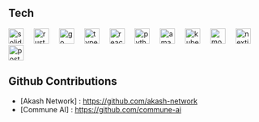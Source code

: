 ## Tech
<div align="left">
  <picture>
        <source media="(prefers-color-scheme: dark)" srcset="https://cdn.simpleicons.org/solidity/white" />
        <source media="(prefers-color-scheme: light)"
            srcset="https://cdn.jsdelivr.net/gh/devicons/devicon/icons/solidity/solidity-original.svg" />
        <img src="https://cdn.jsdelivr.net/gh/devicons/devicon/icons/solidity/solidity-original.svg" height="30"
            alt="solidity logo" />
    </picture>
    <img width="12" />
    <picture>
        <source media="(prefers-color-scheme: dark)" srcset="https://cdn.simpleicons.org/rust/white" />
        <source media="(prefers-color-scheme: light)"
            srcset="https://cdn.jsdelivr.net/gh/devicons/devicon/icons/rust/rust-original.svg" />
        <img src="https://cdn.jsdelivr.net/gh/devicons/devicon/icons/rust/rust-original.svg" height="30"
            alt="rust logo" />
    </picture>
    <img width="12" />
    <picture>
        <source media="(prefers-color-scheme: dark)" srcset="https://cdn.simpleicons.org/go/white" />
        <source media="(prefers-color-scheme: light)"
            srcset="https://cdn.jsdelivr.net/gh/devicons/devicon/icons/go/go-original.svg" />
        <img src="https://cdn.jsdelivr.net/gh/devicons/devicon/icons/go/go-original.svg" height="30" alt="go logo" />
    </picture>
    <img width="12" />
    <picture>
        <source media="(prefers-color-scheme: dark)"
            srcset="https://cdn.jsdelivr.net/gh/devicons/devicon/icons/typescript/typescript-plain.svg" />
        <source media="(prefers-color-scheme: light)"
            srcset="https://cdn.jsdelivr.net/gh/devicons/devicon/icons/typescript/typescript-original.svg" />
        <img src="https://cdn.jsdelivr.net/gh/devicons/devicon/icons/typescript/typescript-original.svg" height="30"
            alt="typescript logo" />
    </picture>
    <img width="12" />
    <picture>
        <source media="(prefers-color-scheme: dark)" srcset="https://cdn.simpleicons.org/react/white" />
        <source media="(prefers-color-scheme: light)"
            srcset="https://cdn.jsdelivr.net/gh/devicons/devicon/icons/react/react-original.svg" />
        <img src="https://cdn.jsdelivr.net/gh/devicons/devicon/icons/react/react-original.svg" height="30"
            alt="react logo" />
    </picture>
    <img width="12" />
    <picture>
        <source media="(prefers-color-scheme: dark)"
            srcset="https://cdn.jsdelivr.net/gh/devicons/devicon/icons/python/python-plain.svg" />
        <source media="(prefers-color-scheme: light)"
            srcset="https://cdn.jsdelivr.net/gh/devicons/devicon/icons/python/python-original.svg" />
        <img src="https://cdn.jsdelivr.net/gh/devicons/devicon/icons/python/python-original.svg" height="30"
            alt="python logo" />
    </picture>
    <img width="12" />
    <picture>
        <source media="(prefers-color-scheme: dark)"
            srcset="https://cdn.jsdelivr.net/gh/devicons/devicon/icons/amazonwebservices/amazonwebservices-line-wordmark.svg" />
        <source media="(prefers-color-scheme: light)"
            srcset="https://cdn.jsdelivr.net/gh/devicons/devicon/icons/amazonwebservices/amazonwebservices-line-wordmark.svg" />
        <img src="https://cdn.jsdelivr.net/gh/devicons/devicon/icons/amazonwebservices/amazonwebservices-line-wordmark.svg"
            height="30" alt="amazonwebservices logo" />
    </picture>
    <img width="12" />
    <picture>
        <source media="(prefers-color-scheme: dark)"
            srcset="https://cdn.jsdelivr.net/gh/devicons/devicon/icons/kubernetes/kubernetes-plain.svg" />
        <source media="(prefers-color-scheme: light)"
            srcset="https://cdn.jsdelivr.net/gh/devicons/devicon/icons/kubernetes/kubernetes-original.svg" />
        <img src="https://cdn.jsdelivr.net/gh/devicons/devicon/icons/kubernetes/kubernetes-original.svg" height="30"
            alt="kubernetes logo" />
    </picture>
 <img width="12" />
    <picture>
        <source media="(prefers-color-scheme: dark)"
            srcset="https://cdn.jsdelivr.net/gh/devicons/devicon/icons/mongodb/mongodb-plain.svg" />
        <source media="(prefers-color-scheme: light)"
            srcset="https://cdn.jsdelivr.net/gh/devicons/devicon/icons/mongodb/mongodb-original.svg" />
        <img src="https://cdn.jsdelivr.net/gh/devicons/devicon/icons/mongodb/mongodb-original.svg" height="30"
            alt="mongodb logo" />
    </picture>
    <img width="12" />
    <picture>
        <source media="(prefers-color-scheme: dark)" srcset="https://cdn.simpleicons.org/nextdotjs/white" />
        <source media="(prefers-color-scheme: light)"
            srcset="https://cdn.jsdelivr.net/gh/devicons/devicon/icons/nextjs/nextjs-original.svg" />
        <img src="https://cdn.jsdelivr.net/gh/devicons/devicon/icons/nextjs/nextjs-original.svg" height="30"
            alt="nextjs logo" />
    </picture>
    <img width="12" />
    <picture>
        <source media="(prefers-color-scheme: dark)"
            srcset="https://cdn.jsdelivr.net/gh/devicons/devicon/icons/postgresql/postgresql-plain.svg" />
        <source media="(prefers-color-scheme: light)"
            srcset="https://cdn.jsdelivr.net/gh/devicons/devicon/icons/postgresql/postgresql-original.svg" />
        <img src="https://cdn.jsdelivr.net/gh/devicons/devicon/icons/postgresql/postgresql-original.svg" height="30"
            alt="postgresql logo" />
    </picture>
</div>


## Github Contributions
- [Akash Network] : https://github.com/akash-network
- [Commune AI] : https://github.com/commune-ai
